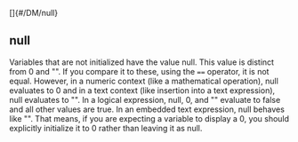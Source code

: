 []{#/DM/null}
## null
Variables that are not initialized have the value null. This value is
distinct from 0 and \"\". If you compare it to these, using the `==`
operator, it is not equal. However, in a numeric context (like a
mathematical operation), null evaluates to 0 and in a text context (like
insertion into a text expression), null evaluates to \"\". In a logical
expression, null, 0, and \"\" evaluate to false and all other values are
true.
In an embedded text expression, null behaves like \"\". That means, if
you are expecting a variable to display a 0, you should explicitly
initialize it to 0 rather than leaving it as null.